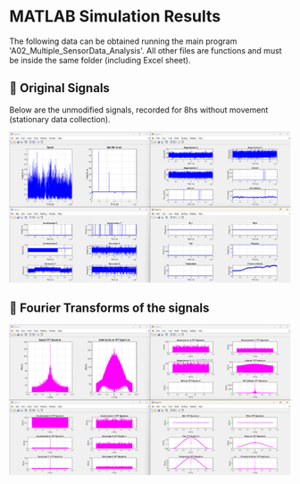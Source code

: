 ﻿# MATLAB Simulation Results

The following data can be obtained running the main program 'A02_Multiple_SensorData_Analysis'. All other files are functions and must be inside the same folder (including Excel sheet).

## 📌 Original Signals

Below are the unmodified signals, recorded for 8hs without movement (stationary data collection).

![Original](OriginalSignals.png)

## 📌 Fourier Transforms of the signals

![FFT](FourierTransforms.png)